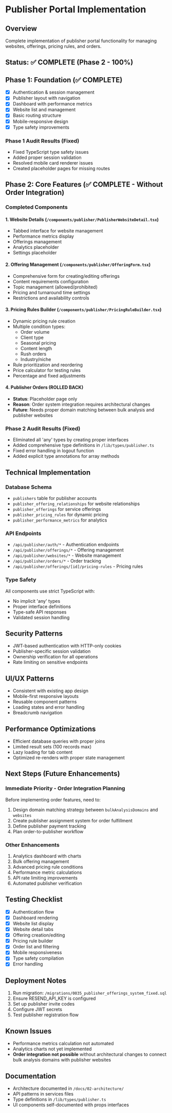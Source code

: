# Publisher Portal Implementation

## Overview
Complete implementation of publisher portal functionality for managing websites, offerings, pricing rules, and orders.

## Status: ✅ COMPLETE (Phase 2 - 100%)

## Phase 1: Foundation (✅ COMPLETE)
- [x] Authentication & session management
- [x] Publisher layout with navigation
- [x] Dashboard with performance metrics
- [x] Website list and management
- [x] Basic routing structure
- [x] Mobile-responsive design
- [x] Type safety improvements

### Phase 1 Audit Results (Fixed)
- Fixed TypeScript type safety issues
- Added proper session validation
- Resolved mobile card renderer issues
- Created placeholder pages for missing routes

## Phase 2: Core Features (✅ COMPLETE - Without Order Integration)

### Completed Components

#### 1. Website Details (`/components/publisher/PublisherWebsiteDetail.tsx`)
- Tabbed interface for website management
- Performance metrics display
- Offerings management
- Analytics placeholder
- Settings placeholder

#### 2. Offering Management (`/components/publisher/OfferingForm.tsx`)
- Comprehensive form for creating/editing offerings
- Content requirements configuration
- Topic management (allowed/prohibited)
- Pricing and turnaround time settings
- Restrictions and availability controls

#### 3. Pricing Rules Builder (`/components/publisher/PricingRuleBuilder.tsx`)
- Dynamic pricing rule creation
- Multiple condition types:
  - Order volume
  - Client type
  - Seasonal pricing
  - Content length
  - Rush orders
  - Industry/niche
- Rule prioritization and reordering
- Price calculator for testing rules
- Percentage and fixed adjustments

#### 4. Publisher Orders (ROLLED BACK)
- **Status**: Placeholder page only
- **Reason**: Order system integration requires architectural changes
- **Future**: Needs proper domain matching between bulk analysis and publisher websites

### Phase 2 Audit Results (Fixed)
- Eliminated all 'any' types by creating proper interfaces
- Added comprehensive type definitions in `/lib/types/publisher.ts`
- Fixed error handling in logout function
- Added explicit type annotations for array methods

## Technical Implementation

### Database Schema
- `publishers` table for publisher accounts
- `publisher_offering_relationships` for website relationships
- `publisher_offerings` for service offerings
- `publisher_pricing_rules` for dynamic pricing
- `publisher_performance_metrics` for analytics

### API Endpoints
- `/api/publisher/auth/*` - Authentication endpoints
- `/api/publisher/offerings/*` - Offering management
- `/api/publisher/websites/*` - Website management
- `/api/publisher/orders/*` - Order tracking
- `/api/publisher/offerings/[id]/pricing-rules` - Pricing rules

### Type Safety
All components use strict TypeScript with:
- No implicit 'any' types
- Proper interface definitions
- Type-safe API responses
- Validated session handling

## Security Patterns
- JWT-based authentication with HTTP-only cookies
- Publisher-specific session validation
- Ownership verification for all operations
- Rate limiting on sensitive endpoints

## UI/UX Patterns
- Consistent with existing app design
- Mobile-first responsive layouts
- Reusable component patterns
- Loading states and error handling
- Breadcrumb navigation

## Performance Optimizations
- Efficient database queries with proper joins
- Limited result sets (100 records max)
- Lazy loading for tab content
- Optimized re-renders with proper state management

## Next Steps (Future Enhancements)

### Immediate Priority - Order Integration Planning
Before implementing order features, need to:
1. Design domain matching strategy between `bulkAnalysisDomains` and `websites`
2. Create publisher assignment system for order fulfillment
3. Define publisher payment tracking
4. Plan order-to-publisher workflow

### Other Enhancements
1. Analytics dashboard with charts
2. Bulk offering management
3. Advanced pricing rule conditions
4. Performance metric calculations
5. API rate limiting improvements
6. Automated publisher verification

## Testing Checklist
- [x] Authentication flow
- [x] Dashboard rendering
- [x] Website list display
- [x] Website detail tabs
- [x] Offering creation/editing
- [x] Pricing rule builder
- [x] Order list and filtering
- [x] Mobile responsiveness
- [x] Type safety compilation
- [x] Error handling

## Deployment Notes
1. Run migration: `/migrations/0035_publisher_offerings_system_fixed.sql`
2. Ensure RESEND_API_KEY is configured
3. Set up publisher invite codes
4. Configure JWT secrets
5. Test publisher registration flow

## Known Issues
- Performance metrics calculation not automated
- Analytics charts not yet implemented
- **Order integration not possible** without architectural changes to connect bulk analysis domains with publisher websites

## Documentation
- Architecture documented in `/docs/02-architecture/`
- API patterns in services files
- Type definitions in `/lib/types/publisher.ts`
- UI components self-documented with props interfaces